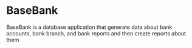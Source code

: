 BaseBank
========

BaseBank is a database application that generate data about bank accounts, bank branch, and bank reports and then create reports about them
